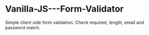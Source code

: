 # Vanilla-JS---Form-Validator
Simple client side form validation. Check required, length, email and password match.
